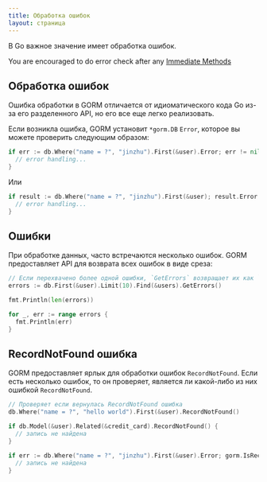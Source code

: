 ```yaml
---
title: Обработка ошибок
layout: страница
---
```


В Go важное значение имеет обработка ошибок.

You are encouraged to do error check after any [Immediate Methods](method_chaining.html#Immediate-Methods)

## Обработка ошибок

Ошибка обработки в GORM отличается от идиоматического кода Go из-за его разделенного API, но его все еще легко реализовать.

Если возникла ошибка, GORM установит `*gorm.DB` `Error`, которое вы можете проверить следующим образом:

```go
if err := db.Where("name = ?", "jinzhu").First(&user).Error; err != nil {
  // error handling...
}
```

Или

```go
if result := db.Where("name = ?", "jinzhu").First(&user); result.Error != nil {
  // error handling...
}
```

## Ошибки

При обработке данных, часто встречаются несколько ошибок. GORM предоставляет API для возврата всех ошибок в виде среза:

```go
// Если перехвачено более одной ошибки, `GetErrors` возвращает их как `[]error`
errors := db.First(&user).Limit(10).Find(&users).GetErrors()

fmt.Println(len(errors))

for _, err := range errors {
  fmt.Println(err)
}
```

## RecordNotFound ошибка

GORM предоставляет ярлык для обработки ошибок `RecordNotFound`. Если есть несколько ошибок, то он проверяет, является ли какой-либо из них ошибкой `RecordNotFound`.

```go
// Проверяет если вернулась RecordNotFound ошибка
db.Where("name = ?", "hello world").First(&user).RecordNotFound()

if db.Model(&user).Related(&credit_card).RecordNotFound() {
  // запись не найдена
}

if err := db.Where("name = ?", "jinzhu").First(&user).Error; gorm.IsRecordNotFoundError(err) {
  // запись не найдена
}
```
